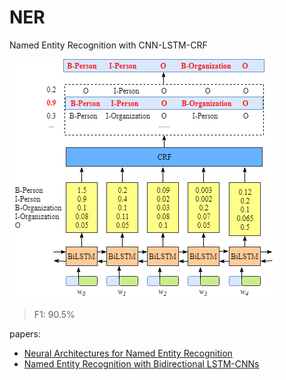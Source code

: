 # NER
Named Entity Recognition with CNN-LSTM-CRF 

![](imgs/lstm_crf.png)

> F1: 90.5%

papers:
+ [Neural Architectures for Named Entity Recognition](https://arxiv.org/abs/1603.01360)
+ [Named Entity Recognition with Bidirectional LSTM-CNNs](https://arxiv.org/abs/1511.08308)
